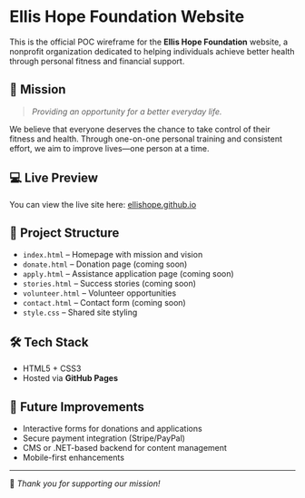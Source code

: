 # Ellis Hope Foundation Website

This is the official POC wireframe for the **Ellis Hope Foundation** website, a nonprofit organization dedicated to helping individuals achieve better health through personal fitness and financial support.

## 🌟 Mission

> *Providing an opportunity for a better everyday life.*

We believe that everyone deserves the chance to take control of their fitness and health. Through one-on-one personal training and consistent effort, we aim to improve lives—one person at a time.

## 💻 Live Preview

You can view the live site here: [ellishope.github.io](https://mcarthey.github.io/ellishope)

## 📁 Project Structure

- `index.html` – Homepage with mission and vision
- `donate.html` – Donation page (coming soon)
- `apply.html` – Assistance application page (coming soon)
- `stories.html` – Success stories (coming soon)
- `volunteer.html` – Volunteer opportunities
- `contact.html` – Contact form (coming soon)
- `style.css` – Shared site styling

## 🛠️ Tech Stack

- HTML5 + CSS3
- Hosted via **GitHub Pages**

## 🚧 Future Improvements

- Interactive forms for donations and applications
- Secure payment integration (Stripe/PayPal)
- CMS or .NET-based backend for content management
- Mobile-first enhancements

---

🧡 *Thank you for supporting our mission!*
